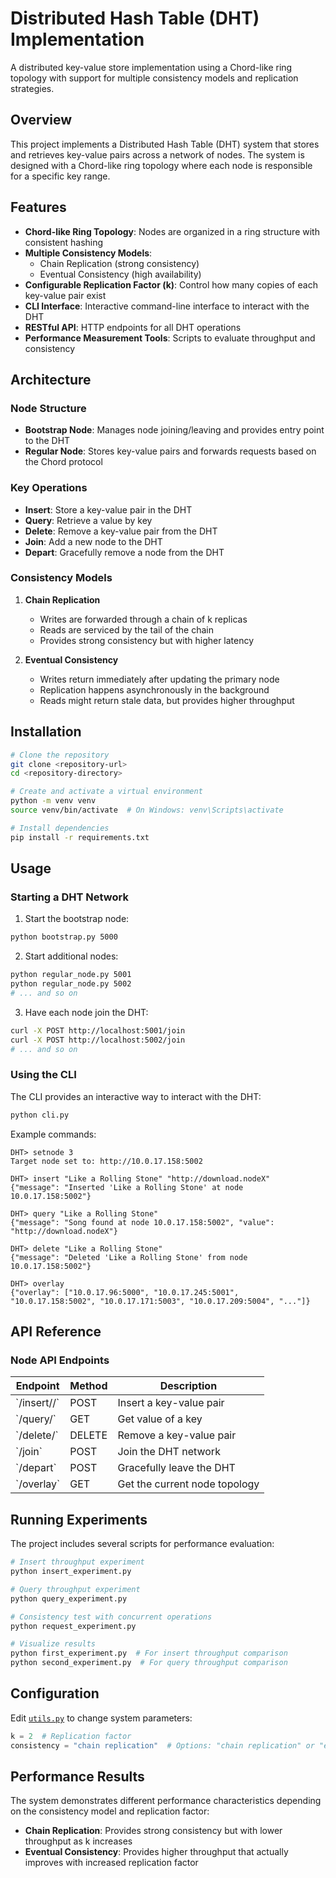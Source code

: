 # Distributed Hash Table (DHT) Implementation

A distributed key-value store implementation using a Chord-like ring topology with support for multiple consistency models and replication strategies.

## Overview

This project implements a Distributed Hash Table (DHT) system that stores and retrieves key-value pairs across a network of nodes. The system is designed with a Chord-like ring topology where each node is responsible for a specific key range.

## Features

- **Chord-like Ring Topology**: Nodes are organized in a ring structure with consistent hashing
- **Multiple Consistency Models**:
  - Chain Replication (strong consistency)
  - Eventual Consistency (high availability)
- **Configurable Replication Factor (k)**: Control how many copies of each key-value pair exist
- **CLI Interface**: Interactive command-line interface to interact with the DHT
- **RESTful API**: HTTP endpoints for all DHT operations
- **Performance Measurement Tools**: Scripts to evaluate throughput and consistency

## Architecture

### Node Structure
- **Bootstrap Node**: Manages node joining/leaving and provides entry point to the DHT
- **Regular Node**: Stores key-value pairs and forwards requests based on the Chord protocol

### Key Operations
- **Insert**: Store a key-value pair in the DHT
- **Query**: Retrieve a value by key
- **Delete**: Remove a key-value pair from the DHT
- **Join**: Add a new node to the DHT
- **Depart**: Gracefully remove a node from the DHT

### Consistency Models

1. **Chain Replication**
   - Writes are forwarded through a chain of k replicas
   - Reads are serviced by the tail of the chain
   - Provides strong consistency but with higher latency

2. **Eventual Consistency**
   - Writes return immediately after updating the primary node
   - Replication happens asynchronously in the background
   - Reads might return stale data, but provides higher throughput

## Installation

```bash
# Clone the repository
git clone <repository-url>
cd <repository-directory>

# Create and activate a virtual environment
python -m venv venv
source venv/bin/activate  # On Windows: venv\Scripts\activate

# Install dependencies
pip install -r requirements.txt
```

## Usage

### Starting a DHT Network

1. Start the bootstrap node:

 ```bash
python bootstrap.py 5000
```

2. Start additional nodes:
```bash
python regular_node.py 5001
python regular_node.py 5002
# ... and so on
```

3. Have each node join the DHT:
```bash
curl -X POST http://localhost:5001/join
curl -X POST http://localhost:5002/join
# ... and so on
```

### Using the CLI

The CLI provides an interactive way to interact with the DHT:

```bash
python cli.py
```

Example commands:
```
DHT> setnode 3
Target node set to: http://10.0.17.158:5002

DHT> insert "Like a Rolling Stone" "http://download.nodeX"
{"message": "Inserted 'Like a Rolling Stone' at node 10.0.17.158:5002"}
  
DHT> query "Like a Rolling Stone"
{"message": "Song found at node 10.0.17.158:5002", "value": "http://download.nodeX"}
  
DHT> delete "Like a Rolling Stone"
{"message": "Deleted 'Like a Rolling Stone' from node 10.0.17.158:5002"}
  
DHT> overlay
{"overlay": ["10.0.17.96:5000", "10.0.17.245:5001", "10.0.17.158:5002", "10.0.17.171:5003", "10.0.17.209:5004", "..."]}
```

## API Reference

### Node API Endpoints

| Endpoint | Method | Description |
|----------|--------|-------------|
| \`/insert/<key>/<value>\` | POST | Insert a key-value pair |
| \`/query/<key>\` | GET | Get value of a key |
| \`/delete/<key>\` | DELETE | Remove a key-value pair |
| \`/join\` | POST | Join the DHT network |
| \`/depart\` | POST | Gracefully leave the DHT |
| \`/overlay\` | GET | Get the current node topology |

## Running Experiments

The project includes several scripts for performance evaluation:

```bash
# Insert throughput experiment
python insert_experiment.py

# Query throughput experiment
python query_experiment.py

# Consistency test with concurrent operations
python request_experiment.py

# Visualize results
python first_experiment.py  # For insert throughput comparison
python second_experiment.py  # For query throughput comparison
```

## Configuration

Edit [`utils.py`](utils.py ) to change system parameters:

```python
k = 2  # Replication factor
consistency = "chain replication"  # Options: "chain replication" or "eventual consistency"
```

## Performance Results

The system demonstrates different performance characteristics depending on the consistency model and replication factor:

- **Chain Replication**: Provides strong consistency but with lower throughput as k increases
- **Eventual Consistency**: Provides higher throughput that actually improves with increased replication factor

